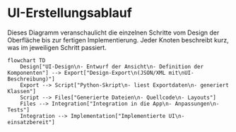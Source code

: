 # UI-Erstellungsablauf

Dieses Diagramm veranschaulicht die einzelnen Schritte vom Design der Oberfläche bis zur fertigen Implementierung. Jeder Knoten beschreibt kurz, was im jeweiligen Schritt passiert.

```mermaid
flowchart TD
    Design["UI-Design\n- Entwurf der Ansicht\n- Definition der Komponenten"] --> Export["Design-Export\n(JSON/XML mit\nUI-Beschreibung)"]
    Export --> Script["Python-Skript\n- liest Exportdaten\n- generiert Klassen"]
    Script --> Files["Generierte Dateien\n- Quellcode\n- Layouts"]
    Files --> Integration["Integration in die App\n- Anpassungen\n- Tests"]
    Integration --> Implementation["Implementierte UI\n- einsatzbereit"]
```

